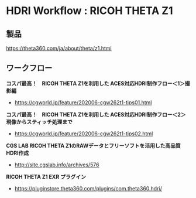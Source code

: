 # HDRI Workflow : RICOH THETA Z1

## 製品
https://theta360.com/ja/about/theta/z1.html

## ワークフロー
**コスパ最高！　RICOH THETA Z1を利用した ACES対応HDRI制作フロー＜1＞撮影編**
- https://cgworld.jp/feature/202006-cgw262t1-tips01.html

**コスパ最高！　RICOH THETA Z1を利用した ACES対応HDRI制作フロー＜2＞現像からスティッチ処理まで**
- https://cgworld.jp/feature/202006-cgw262t1-tips02.html

**CGS LAB RICOH THETA Z1のRAWデータとフリーソフトを活用した高品質HDRI作成**
- http://site.cgslab.info/archives/576

**RICOH THETA Z1 EXR プラグイン**
- https://pluginstore.theta360.com/plugins/com.theta360.hdri/